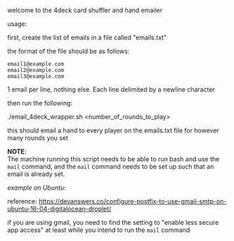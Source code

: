welcome to the 4deck card shuffler and hand emailer

usage:

first, create the list of emails in a file called "emails.txt"

the format of the file should be as follows:

```
email1@example.com  
email2@example.com  
email3@example.com  
```

1 email per line, nothing else. Each line delimited by a newline character

then run the following:

./email_4deck_wrapper.sh \<number_of_rounds_to_play\>


this should email a hand to every player on the emails.txt file for however many rounds you set


**NOTE**:  
The machine running this script needs to be able to run bash and use the `mail` command, and the `mail` command needs to be set up such that an email is already set.  

*example on Ubuntu*:  

reference: https://devanswers.co/configure-postfix-to-use-gmail-smtp-on-ubuntu-16-04-digitalocean-droplet/  

if you are using gmail, you need to find the setting to "enable less secure app access" at least while you intend to run the `mail` command
